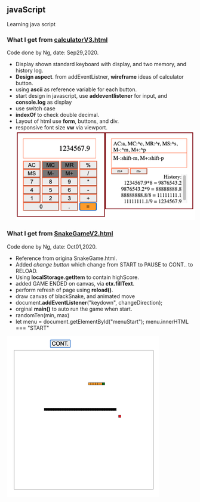 ## javaScript
Learning java script

### What I get from [**calculatorV3.html**](calculatorV3.html)
Code done by Ng, date: Sep29,2020.
- Display shown standard keyboard with display, and two memory, and history log.
- **Design aspect**. from addEventListner, **wireframe** ideas of calculator button.
- using **ascii** as reference variable for each button.
- start design in javascript, use **addeventlistener** for input, and **console.log** as display
- use switch case  
- **indexOf** to check double decimal.
- Layout of html use **form**, buttons, and div.
- responsive font size **vw** via viewport.   
![image](img/20220128Calculator.png)


### What I get from [**SnakeGameV2.html**](SnakeGameV2.html)
Code done by Ng, date: Oct01,2020.
- Reference from origina SnakeGame.html.   
- Added *change button* which change from START to PAUSE to CONT.. to RELOAD.   
- Using **localStorage.getItem** to contain highScore.
- added GAME ENDED on canvas, via **ctx.fillText**.
- perform refresh of page using **reload()**.
- draw canvas of blackSnake, and animated move
- document.**addEventListener**("keydown", changeDirection);
- orginal **main()** to auto run the game when start. 
- randomTen(min, max)
- let menu = document.getElementById("menuStart"); menu.innerHTML === "START"
<img src="img/202200128SnakeGame.png" height="432">
